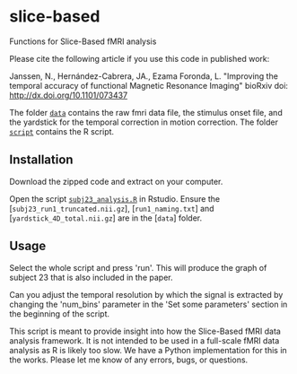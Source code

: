# slice-based
Functions for Slice-Based fMRI analysis

Please cite the following article if you use this code in published work:

Janssen, N., Hernández-Cabrera, JA., Ezama Foronda, L. 
"Improving the temporal accuracy of functional Magnetic Resonance Imaging"
bioRxiv doi: http://dx.doi.org/10.1101/073437

The folder [`data`](data) contains the raw fmri data file, the stimulus onset file, and the yardstick for the temporal correction in motion correction. The folder [`script`](scripts) contains the R script. 

## Installation

Download the zipped code and extract on your computer. 

Open the script [`subj23_analysis.R`](scripts/subj23_analysis.R) in Rstudio. Ensure the [`subj23_run1_truncated.nii.gz`], [`run1_naming.txt`] and [`yardstick_4D_total.nii.gz`] are in the [`data`] folder.

## Usage

Select the whole script and press 'run'. This will produce the graph of subject 23 that is also included in the paper. 

Can you adjust the temporal resolution by which the signal is extracted by changing the 'num_bins' parameter in the 'Set some parameters' section in the beginning of the script. 

This script is meant to provide insight into how the Slice-Based fMRI data analysis framework. It is not intended to be used in a full-scale fMRI data analysis as R is likely too slow. We have a Python implementation for this in the works. Please let me know of any errors, bugs, or questions. 
